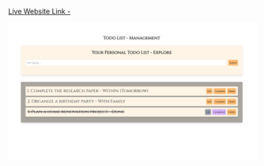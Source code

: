 [Live Website Link - ](https://legendary-licorice-f658bd.netlify.app/)

![Todo List - Explore | Todo](todo.png)